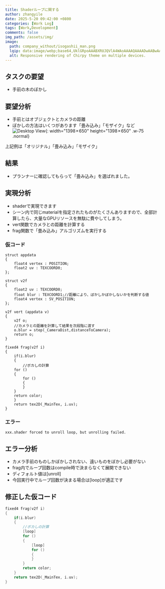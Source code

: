 ```yaml
---
title: Shaderループに関する
author: zhangyile
date: 2025-5-20 09:42:00 +0800
categories: [Work Log]
tags: [Work,Development]
comments: false
img_path: /assets/img/
image:
  path: company_without/isogashii_man.png
  lqip: data:image/webp;base64,UklGRpoAAABXRUJQVlA4WAoAAAAQAAAADwAABwAAQUxQSDIAAAARL0AmbZurmr57yyIiqE8oiG0bejIYEQTgqiDA9vqnsUSI6H+oAERp2HZ65qP/VIAWAFZQOCBCAAAA8AEAnQEqEAAIAAVAfCWkAALp8sF8rgRgAP7o9FDvMCkMde9PK7euH5M1m6VWoDXf2FkP3BqV0ZYbO6NA/VFIAAAA
  alt: Responsive rendering of Chirpy theme on multiple devices.
---
```



## タスクの要望

- 手前の木のぼかし

## 要望分析

- 手前とはオブジェクトとカメラの距離
- ぼかしの方法はいくつがあります「畳み込み」「モザイク」など
![Desktop View](company_without/blur_result.jpg){: width="1398 × 650" height="1398 × 650" .w-75 .normal}

上記例は「オリジナル」「畳み込み」「モザイク」

## 結果

- プランナーに確認してもらって「畳み込み」を選ばれました。

## 実現分析

- shaderで実現できます
- シーン内で同じmaterialを指定されたものがたくさんありますので、全部計算したら、大量なGPUリソースを無駄に費やしてしまう。
- vert関数でカメラとの距離を計算する
- frag関数で「畳み込み」アルゴリズムを実行する

### 仮コード

```
struct appdata
{
    float4 vertex : POSITION;
    float2 uv : TEXCOORD0;
};

struct v2f
{
    float2 uv : TEXCOORD0;
    float blur : TEXCOORD1;//距離により、ぼかしかぼかしないかを判断する値
    float4 vertex : SV_POSITION;
};

v2f vert (appdata v)
{
    v2f o;
    //カメラとの距離を計算して結果を次段階に渡す
    o.blur = step(_CameraDist,distanceToCamera);
    return o;
}

fixed4 frag(v2f i)
{
	if(i.blur)
	{
		//ボカしの計算
    for ()
    {
        for ()
        {
        }
    }
    return color;
	}
	return tex2D(_MainTex, i.uv);
}
```

### エラー

```
xxx.shader forced to unroll loop, but unrolling failed.
```

## エラー分析

- カメラ手前のものしかぼかしされない、遠いものをぼかし必要がない
- frag内でループ回数はcompile時で決まらなくて展開できない
- ディフォルト値は[unroll]
- 今回実行中でループ回数が決まる場合は[loop]が適正です

## 修正した仮コード

```cpp
fixed4 frag(v2f i)
{
	if(i.blur)
	{
        //ボカしの計算
        [loop]
        for ()
        {
            [loop]
            for ()
            {
            }
        }
        return color;
	}
	return tex2D(_MainTex, i.uv);
}
```